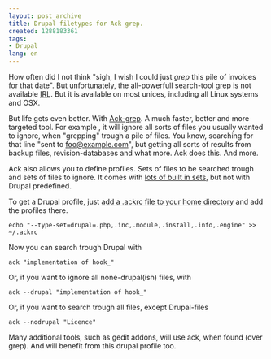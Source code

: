 ```yaml
---
layout: post_archive
title: Drupal filetypes for Ack grep.
created: 1288183361
tags:
- Drupal
lang: en
---
```

How often did I not think "sigh, I wish I could just _grep_ this pile of invoices for that date". But unfortunately, the all-powerfull search-tool <a href="http://www.kingcomputerservices.com/unix_101/grep_this.htm">grep</a> is not available <acronym title="In real life">IRL</acronym>. But it is available on most unices, including all Linux systems and OSX. 

But life gets even better. With <a href="http://betterthangrep.com/">Ack-grep</a>. A much faster, better and more targeted tool. For example , it will ignore all sorts of files you usually wanted to ignore, when "grepping" trough a pile of files. You know, searching for that line "sent to foo@example.com", but getting all sorts of results from backup files, revision-databases and what more. Ack does this. And more.

Ack also allows you to define profiles. Sets of files to be searched trough and sets of files to ignore. It comes with <a href="http://betterthangrep.com/">lots of built in sets</a>, but not with Drupal predefined.

To get a Drupal profile, just <a href="http://stackoverflow.com/questions/950755/how-can-i-search-the-contents-of-module-files/950855#950855">add a .ackrc file to your home directory</a> and add the profiles there. 

    echo "--type-set=drupal=.php,.inc,.module,.install,.info,.engine" >> ~/.ackrc

Now you can search trough Drupal with 

    ack "implementation of hook_"
 
Or, if you want to ignore all none-drupal(ish) files, with

    ack --drupal "implementation of hook_"

Or, if you want to search trough all files, except Drupal-files

    ack --nodrupal "Licence"

Many additional tools, such as gedit addons, will use ack, when found (over grep). And will benefit from this drupal profile too.
